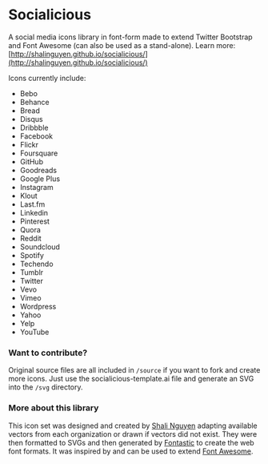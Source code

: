Socialicious
============

A social media icons library in font-form made to extend Twitter Bootstrap and Font Awesome (can also be used as a stand-alone). Learn more: [http://shalinguyen.github.io/socialicious/](http://shalinguyen.github.io/socialicious/)

Icons currently include:
- Bebo
- Behance
- Bread
- Disqus
- Dribbble
- Facebook
- Flickr
- Foursquare
- GitHub
- Goodreads
- Google Plus 
- Instagram
- Klout
- Last.fm
- Linkedin
- Pinterest
- Quora
- Reddit
- Soundcloud
- Spotify
- Techendo
- Tumblr
- Twitter
- Vevo
- Vimeo
- Wordpress
- Yahoo
- Yelp
- YouTube

### Want to contribute?

Original source files are all included in `/source` if you want to fork and create more icons. Just use the socialicious-template.ai file and generate an SVG into the `/svg` directory.

### More about this library

This icon set was designed and created by [Shali Nguyen](http://twitter.com/shalinguyen) adapting available vectors from each organization or drawn if vectors did not exist. They were then formatted to SVGs and then generated by [Fontastic](http://fontastic.me/) to create the web font formats. It was inspired by and can be used to extend [Font Awesome](http://fontawesome.io).